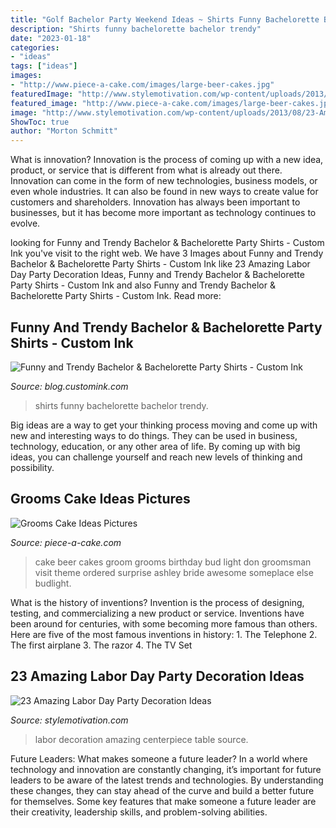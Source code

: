 ```yaml
---
title: "Golf Bachelor Party Weekend Ideas ~ Shirts Funny Bachelorette Bachelor Trendy"
description: "Shirts funny bachelorette bachelor trendy"
date: "2023-01-18"
categories:
- "ideas"
tags: ["ideas"]
images:
- "http://www.piece-a-cake.com/images/large-beer-cakes.jpg"
featuredImage: "http://www.stylemotivation.com/wp-content/uploads/2013/08/23-Amazing-Labor-Day-Party-Decoration-Ideas-16.jpg"
featured_image: "http://www.piece-a-cake.com/images/large-beer-cakes.jpg"
image: "http://www.stylemotivation.com/wp-content/uploads/2013/08/23-Amazing-Labor-Day-Party-Decoration-Ideas-16.jpg"
ShowToc: true
author: "Morton Schmitt"
---
```



What is innovation?
Innovation is the process of coming up with a new idea, product, or service that is different from what is already out there. Innovation can come in the form of new technologies, business models, or even whole industries. It can also be found in new ways to create value for customers and shareholders. Innovation has always been important to businesses, but it has become more important as technology continues to evolve.

	

		
looking for Funny and Trendy Bachelor &amp; Bachelorette Party Shirts - Custom Ink you've visit to the right web. We have 3 Images about Funny and Trendy Bachelor &amp; Bachelorette Party Shirts - Custom Ink like 23 Amazing Labor Day Party Decoration Ideas, Funny and Trendy Bachelor &amp; Bachelorette Party Shirts - Custom Ink and also Funny and Trendy Bachelor &amp; Bachelorette Party Shirts - Custom Ink. Read more:
		
    
## Funny And Trendy Bachelor &amp; Bachelorette Party Shirts - Custom Ink

<img loading=lazy src="https://blog.customink.com/wp-content/uploads/2017/05/cantsipwithus-BG-01.png" onerror="this.onerror=null;this.src='https://tse4.mm.bing.net/th?id=OIP.9wq3UPkbkxAXMo-gOh8jAQHaJ4&amp;pid=15.1';" alt="Funny and Trendy Bachelor &amp; Bachelorette Party Shirts - Custom Ink">

_Source: blog.customink.com_

>shirts funny bachelorette bachelor trendy. 

	

Big ideas are a way to get your thinking process moving and come up with new and interesting ways to do things. They can be used in business, technology, education, or any other area of life. By coming up with big ideas, you can challenge yourself and reach new levels of thinking and possibility.

    
## Grooms Cake Ideas Pictures

<img loading=lazy src="http://www.piece-a-cake.com/images/large-beer-cakes.jpg" onerror="this.onerror=null;this.src='https://tse4.mm.bing.net/th?id=OIP.hJvsKKGsIhupG4ftI-bh3QHaMl&amp;pid=15.1';" alt="Grooms Cake Ideas Pictures">

_Source: piece-a-cake.com_

>cake beer cakes groom grooms birthday bud light don groomsman visit theme ordered surprise ashley bride awesome someplace else budlight. 

	

What is the history of inventions?
Invention is the process of designing, testing, and commercializing a new product or service. Inventions have been around for centuries, with some becoming more famous than others. Here are five of the most famous inventions in history: 1. The Telephone 2. The first airplane 3. The razor 4. The TV Set 
    
## 23 Amazing Labor Day Party Decoration Ideas

<img loading=lazy src="http://www.stylemotivation.com/wp-content/uploads/2013/08/23-Amazing-Labor-Day-Party-Decoration-Ideas-16.jpg" onerror="this.onerror=null;this.src='https://tse1.mm.bing.net/th?id=OIP.MsH6vsJqVvwdFCzkw00fcwHaLJ&amp;pid=15.1';" alt="23 Amazing Labor Day Party Decoration Ideas">

_Source: stylemotivation.com_

>labor decoration amazing centerpiece table source. 

	

Future Leaders: What makes someone a future leader?
In a world where technology and innovation are constantly changing, it’s important for future leaders to be aware of the latest trends and technologies. By understanding these changes, they can stay ahead of the curve and build a better future for themselves. Some key features that make someone a future leader are their creativity, leadership skills, and problem-solving abilities.

